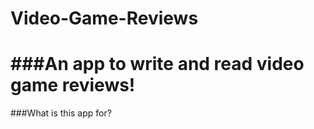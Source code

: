 # Video-Game-Reviews

###An app to write and read video game reviews!
===

###What is this app for?


